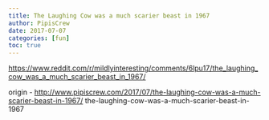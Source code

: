 ```yaml
---
title: The Laughing Cow was a much scarier beast in 1967
author: PipisCrew
date: 2017-07-07
categories: [fun]
toc: true
---
```


https://www.reddit.com/r/mildlyinteresting/comments/6lpu17/the_laughing_cow_was_a_much_scarier_beast_in_1967/

origin - http://www.pipiscrew.com/2017/07/the-laughing-cow-was-a-much-scarier-beast-in-1967/ the-laughing-cow-was-a-much-scarier-beast-in-1967